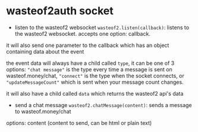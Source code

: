 # wasteof2auth socket

- listen to the wasteof2 websocket `wasteof2.listen(callback)`: listens to the wasteof2 websocket. accepts one option: callback. 

it will also send one parameter to the callback which has an object containing data about the event

the event data will always have a child called `type`, it can be one of 3 options: `"chat message"` is the type every time a message is sent on wasteof.money/chat, `"connect"` is the type when the socket connects, or `"updateMessageCount"` which is sent when your message count changes. 

it will also have a child called `data` which returns the wasteof2 api's data
- send a chat message `wasteof2.chatMessage(content)`: sends a message to wasteof.money/chat

options: content (content to send, can be html or plain text)
